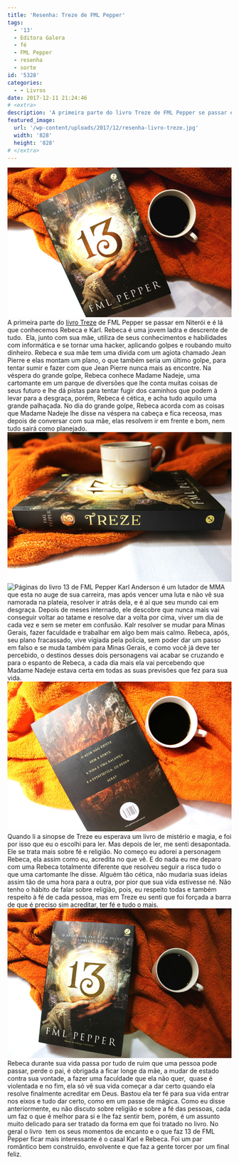 ```yaml
---
title: 'Resenha: Treze de FML Pepper'
tags:
  - '13'
  - Editora Galera
  - fé
  - FML Pepper
  - resenha
  - sorte
id: '5328'
categories:
  - - Livros
date: 2017-12-11 21:24:46
# <extra>
description: 'A primeira parte do livro Treze de FML Pepper se passar em Niterói e é lá que conhecemos Rebeca e Karl. Rebeca é uma jovem ladra e descrente de tudo.  Ela, junto com sua mãe, utiliza de seus conhecimentos e habilidades com informática e se tornar uma hacker, aplicando golpes e roubando muito dinheiro. Rebeca e sua mãe tem uma divida com um agiota chamado Jean Pierre e elas montam um plano, o que também seria um último golpe, para tentar sumir e fazer com que Jean Pierre nunca mais as encontre. Na véspera do grande golpe, Rebeca conhece Madame Nadeje, uma cartomante em um parque de diversões que lhe conta muitas coisas de seus futuro e lhe dá pistas para tentar fugir dos caminhos que podem à levar para a desgraça, porém, Rebeca é cética, e acha tudo aquilo uma &hellip;'
featured_image: 
  url: '/wp-content/uploads/2017/12/resenha-livro-treze.jpg'
  width: '828'
  height: '828'
# </extra>
---
```


![Capa Livro 13 de FML Pepper](/wp-content/uploads/2017/12/resenha-livro-treze.jpg)  A primeira parte do [livro Treze](http://fmlpepper.com.br/treze/) de FML Pepper se passar em Niterói e é lá que conhecemos Rebeca e Karl. Rebeca é uma jovem ladra e descrente de tudo.  Ela, junto com sua mãe, utiliza de seus conhecimentos e habilidades com informática e se tornar uma hacker, aplicando golpes e roubando muito dinheiro. Rebeca e sua mãe tem uma divida com um agiota chamado Jean Pierre e elas montam um plano, o que também seria um último golpe, para tentar sumir e fazer com que Jean Pierre nunca mais as encontre.  Na véspera do grande golpe, Rebeca conhece Madame Nadeje, uma cartomante em um parque de diversões que lhe conta muitas coisas de seus futuro e lhe dá pistas para tentar fugir dos caminhos que podem à levar para a desgraça, porém, Rebeca é cética, e acha tudo aquilo uma grande palhaçada. No dia do grande golpe, Rebeca acorda com as coisas que Madame Nadeje lhe disse na véspera na cabeça e fica receosa, mas depois de conversar com sua mãe, elas resolvem ir em frente e bom, nem tudo sairá como planejado. ![Livro com café ](/wp-content/uploads/2017/12/lombada-livro-treze-fml-pepper.jpg) ![Páginas do livro 13 de FML Pepper](/wp-content/uploads/2017/12/páginas-livro-13.jpg) Karl Anderson é um lutador de MMA que esta no auge de sua carreira, mas após vencer uma luta e não vê sua namorada na plateia, resolver ir atrás dela, e é aí que seu mundo cai em desgraça. Depois de meses internado, ele descobre que nunca mais vai conseguir voltar ao tatame e resolve dar a volta por cima, viver um dia de cada vez e sem se meter em confusão. Kalr resolver se mudar para Minas Gerais, fazer faculdade e trabalhar em algo bem mais calmo.  Rebeca, após, seu plano fracassado, vive vigiada pela policia, sem poder dar um passo em falso e se muda também para Minas Gerais, e como você já deve ter percebido, o destinos desses dois personagens vai acabar se cruzando e para o espanto de Rebeca, a cada dia mais ela vai percebendo que Madame Nadeje estava certa em todas as suas previsões que fez para sua vida. ![Resumo do livro Treze de FML Pepper](/wp-content/uploads/2017/12/contra-capa-livro-treze-fml-pepper.jpg) Quando li a sinopse de Treze eu esperava um livro de mistério e magia, e foi por isso que eu o escolhi para ler. Mas depois de ler, me senti desapontada. Ele se trata mais sobre fé e religião. No começo eu adorei a personagem Rebeca, ela assim como eu, acredita no que vê. E do nada eu me deparo com uma Rebeca totalmente diferente que resolveu seguir a risca tudo o que uma cartomante lhe disse. Alguém tão cética, não mudaria suas ideias assim tão de uma hora para a outra, por pior que sua vida estivesse né.  Não tenho o hábito de falar sobre religião, pois, eu respeito todas e também respeito à fé de cada pessoa, mas em Treze eu senti que foi forçada a barra de que é preciso sim acreditar, ter fé e tudo o mais. ![Capa do livro 13 de FML Pepper](/wp-content/uploads/2017/12/resumo-livro-treze-fml-pepper.jpg) Rebeca durante sua vida passa por tudo de ruim que uma pessoa pode passar, perde o pai, é obrigada a ficar longe da mãe, a mudar de estado contra sua vontade, a fazer uma faculdade que ela não quer,  quase é violentada e no fim, ela só vê sua vida começar a dar certo quando ela resolve finalmente acreditar em Deus. Bastou ela ter fé para sua vida entrar nos eixos e tudo dar certo, como em um passe de mágica.  Como eu disse anteriormente, eu não discuto sobre religião e sobre a fé das pessoas, cada um faz o que é melhor para si e lhe faz sentir bem, porém, é um assunto muito delicado para ser tratado da forma em que foi tratado no livro.  No geral o livro  tem os seus momentos de encanto e o que faz 13 de FML Pepper ficar mais interessante é o casal Karl e Rebeca. Foi um par romântico bem construído, envolvente e que faz a gente torcer por um final feliz.

